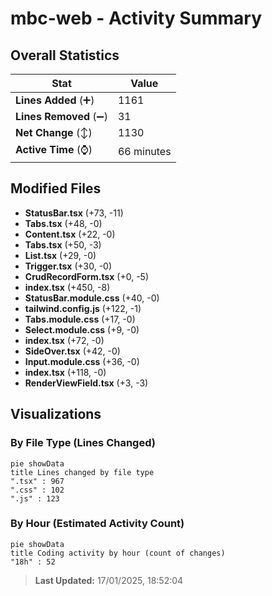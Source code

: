 # mbc-web - Activity Summary 

## Overall Statistics

| Stat                   | Value                                                             |
| ---------------------- | ----------------------------------------------------------------- |
| **Lines Added** (➕)   | 1161                                          |
| **Lines Removed** (➖) | 31                                        |
| **Net Change** (↕)    | 1130                |
| **Active Time** (⌚)   | 66 minutes |


## Modified Files
- **StatusBar.tsx** (+73, -11)
- **Tabs.tsx** (+48, -0)
- **Content.tsx** (+22, -0)
- **Tabs.tsx** (+50, -3)
- **List.tsx** (+29, -0)
- **Trigger.tsx** (+30, -0)
- **CrudRecordForm.tsx** (+0, -5)
- **index.tsx** (+450, -8)
- **StatusBar.module.css** (+40, -0)
- **tailwind.config.js** (+122, -1)
- **Tabs.module.css** (+17, -0)
- **Select.module.css** (+9, -0)
- **index.tsx** (+72, -0)
- **SideOver.tsx** (+42, -0)
- **Input.module.css** (+36, -0)
- **index.tsx** (+118, -0)
- **RenderViewField.tsx** (+3, -3)

## Visualizations

### By File Type (Lines Changed)

```mermaid
pie showData
title Lines changed by file type
".tsx" : 967
".css" : 102
".js" : 123
```

### By Hour (Estimated Activity Count)

```mermaid
pie showData
title Coding activity by hour (count of changes)
"18h" : 52
```


> **Last Updated:** 17/01/2025, 18:52:04